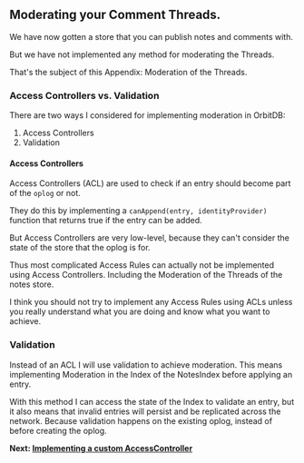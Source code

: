 ## Moderating your Comment Threads.

We have now gotten a store that
you can publish notes and comments with.

But we have not implemented any method
for moderating the Threads.

That's the subject of this Appendix: 
Moderation of the Threads.

### Access Controllers vs. Validation
There are two ways I considered for implementing
moderation in OrbitDB:
1. Access Controllers
2. Validation

#### Access Controllers
Access Controllers (ACL) are used to check if an
entry should become part of the `oplog` or not.

They do this by implementing a `canAppend(entry, identityProvider)` function
that returns true if the entry can be added.

But Access Controllers are very low-level, because they
can't consider the state of the store that the oplog is for.

Thus most complicated Access Rules can actually not be implemented
using Access Controllers. Including the Moderation of the Threads
of the notes store.

I think you should not try to implement any Access Rules using
ACLs unless you really understand what you are doing and know
what you want to achieve.

### Validation
Instead of an ACL I will use validation to achieve moderation.
This means implementing Moderation in the Index of the NotesIndex
before applying an entry.

With this method I can access the state of the Index to validate an entry,
but it also means that invalid entries will persist and be replicated
across the network. Because validation happens on the existing oplog, instead
of before creating the oplog.

**Next: [Implementing a custom AccessController](06_Implementing_a_custom_AccessController.md)**
